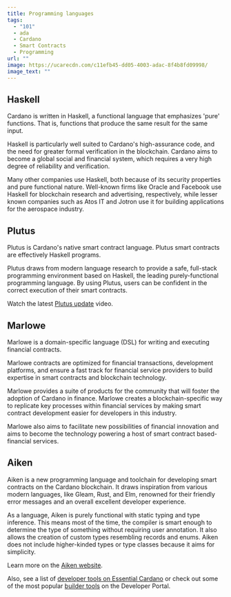```yaml
---
title: Programming languages
tags:
  - "101"
  - ada
  - Cardano
  - Smart Contracts
  - Programming
url: ""
image: https://ucarecdn.com/c11efb45-dd05-4003-adac-8f4b8fd09998/
image_text: ""
---
```


## Haskell

Cardano is written in Haskell, a functional language that emphasizes 'pure' functions. That is, functions that produce the same result for the same input.

Haskell is particularly well suited to Cardano's high-assurance code, and the need for greater formal verification in the blockchain. Cardano aims to become a global social and financial system, which requires a very high degree of reliability and verification. 

Many other companies use Haskell, both because of its security properties and pure functional nature. Well-known firms like Oracle and Facebook use Haskell for blockchain research and advertising, respectively, while lesser known companies such as Atos IT and Jotron use it for building applications for the aerospace industry.

## Plutus

Plutus is Cardano's native smart contract language. Plutus smart contracts are effectively Haskell programs.

Plutus draws from modern language research to provide a safe, full-stack programming environment based on Haskell, the leading purely-functional programming language. By using Plutus, users can be confident in the correct execution of their smart contracts.

Watch the latest [Plutus update](https://youtu.be/zUerLu_GOQs) video. 

## Marlowe

Marlowe is a domain-specific language (DSL) for writing and executing financial contracts. 

Marlowe contracts are optimized for financial transactions, development platforms, and ensure a fast track for financial service providers to build expertise in smart contracts and blockchain technology.

Marlowe provides a suite of products for the community that will foster the adoption of Cardano in finance. Marlowe creates a blockchain-specific way to replicate key processes within financial services by making smart contract development easier for developers in this industry.

Marlowe also aims to facilitate new possibilities of financial innovation and aims to become the technology powering a host of smart contract based-financial services.

## Aiken

Aiken is a new programming language and toolchain for developing smart contracts on the Cardano blockchain. It draws inspiration from various modern languages, like Gleam, Rust, and Elm, renowned for their friendly error messages and an overall excellent developer experience.

As a language, Aiken is purely functional with static typing and type inference. This means most of the time, the compiler is smart enough to determine the type of something without requiring user annotation. It also allows the creation of custom types resembling records and enums. Aiken does not include higher-kinded types or type classes because it aims for simplicity.

Learn more on the [Aiken website](https://aiken-lang.org/).

Also, see a list of [developer tools on Essential Cardano](https://www.essentialcardano.io/article/a-list-of-community-built-developer-tools-on-cardano) or check out some of the most popular [builder tools](https://www.essentialcardano.io/article/a-list-of-community-built-developer-tools-on-cardanohttps://developers.cardano.org/tools) on the Developer Portal.
